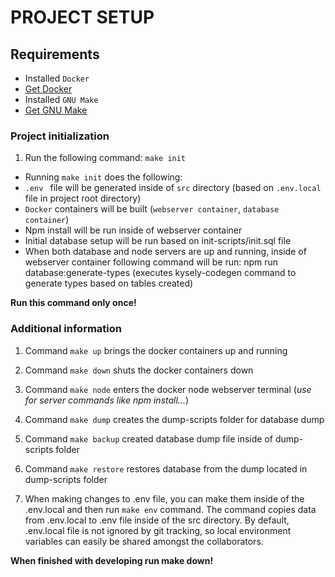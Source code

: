 

# PROJECT SETUP

## Requirements

- Installed `Docker`
- [Get Docker](https://www.docker.com/)
- Installed `GNU Make`
- [Get GNU Make](https://formulae.brew.sh/formula/make#default)


### Project initialization

1. Run the following command: `make init`
- Running `make init` does the following:
- `.env ` file will be generated inside of `src` directory (based on `.env.local` file in project root directory)
- `Docker` containers will be built (`webserver container`, `database container`)
- Npm install will be run inside of webserver container
- Initial database setup will be run based on init-scripts/init.sql file
- When both database and node servers are up and running, inside of webserver container following command will be run: npm run database:generate-types (executes kysely-codegen command to generate types based on tables created)

**Run this command only once!**

### Additional information

1. Command `make up` brings the docker containers up and running

2. Command `make down` shuts the docker containers down

3. Command `make node` enters the docker node webserver terminal (*use for server commands like npm install...*)

4. Command `make dump` creates the dump-scripts folder for database dump

5. Command `make backup` created database dump file inside of dump-scripts folder

6. Command `make restore` restores database from the dump located in dump-scripts folder

7. When making changes to .env file, you can make them inside of the .env.local and then run `make env` command. The command copies data from .env.local   to .env  file inside of the src directory. By default, .env.local file is not ignored by git tracking, so local environment variables can easily be shared amongst the collaborators.

**When finished with developing run make down!**
